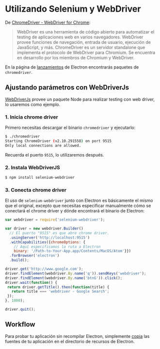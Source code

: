 # Utilizando Selenium y WebDriver

De [ChromeDriver - WebDriver for Chrome][chrome-driver]:

> WebDriver es una herramienta de código abierto para automatizar el testing de aplicaciones web
> en varios navegadores. WebDriver provee funciones de navegación, entrada de usuario,
> ejecución de JavaScript, y más. ChromeDriver es un servidor standalone que implementa
> el protocolo de WebDriver para Chromium. Se encuentra en desarrollo por los miembros de 
> Chromium y WebDriver.

En la página de [lanzamientos](https://github.com/electron/electron/releases) de Electron encontrarás paquetes de `chromedriver`.

## Ajustando parámetros con WebDriverJs

[WebDriverJs](https://code.google.com/p/selenium/wiki/WebDriverJs) provee
un paquete Node para realizar testing con web driver, lo usaremos como ejemplo.

### 1. Inicia chrome driver

Primero necesitas descargar el binario `chromedriver` y ejecutarlo:

```bash
$ ./chromedriver
Starting ChromeDriver (v2.10.291558) on port 9515
Only local connections are allowed.
```

Recuerda el puerto `9515`, lo utilizaremos después.

### 2. Instala WebDriverJS

```bash
$ npm install selenium-webdriver
```

### 3. Conecta chrome driver

El uso de `selenium-webdriver` junto con Electron es básicamente el mismo que el original,
excepto que necesitas especificar manualmente cómo se conectará el chrome driver
y dónde encontrará el binario de Electron:

```javascript
var webdriver = require('selenium-webdriver');

var driver = new webdriver.Builder()
  // El puerto "9515" es que abre chrome driver.
  .usingServer('http://localhost:9515')
  .withCapabilities({chromeOptions: {
    // Aquí especificamos la ruta a Electron
    binary: '/Path-to-Your-App.app/Contents/MacOS/Atom'}})
  .forBrowser('electron')
  .build();

driver.get('http://www.google.com');
driver.findElement(webdriver.By.name('q')).sendKeys('webdriver');
driver.findElement(webdriver.By.name('btnG')).click();
driver.wait(function() {
 return driver.getTitle().then(function(title) {
   return title === 'webdriver - Google Search';
 });
}, 1000);

driver.quit();
```

## Workflow

Para probar tu aplicación sin recompilar Electron, simplemente [copia](https://github.com/electron/electron/blob/master/docs/tutorial/application-distribution.md) las fuentes de tu aplicación en el directorio de recursos de Electron.

[chrome-driver]: https://sites.google.com/a/chromium.org/chromedriver/


